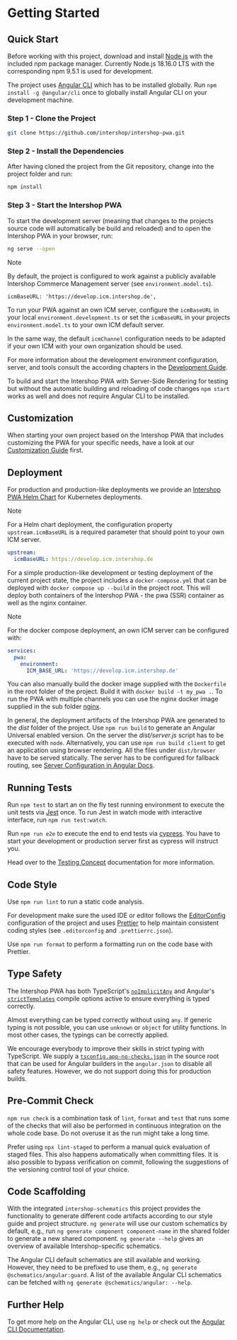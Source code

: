 <!--
kb_guide
kb_pwa
kb_everyone
kb_sync_latest_only
-->

# Getting Started

## Quick Start

Before working with this project, download and install [Node.js](https://nodejs.org) with the included npm package manager.
Currently Node.js 18.16.0 LTS with the corresponding npm 9.5.1 is used for development.

The project uses [Angular CLI](https://angular.io/cli) which has to be installed globally.
Run `npm install -g @angular/cli` once to globally install Angular CLI on your development machine.

### Step 1 - Clone the Project

```bash
git clone https://github.com/intershop/intershop-pwa.git
```

### Step 2 - Install the Dependencies

After having cloned the project from the Git repository, change into the project folder and run:

```bash
npm install
```

### Step 3 - Start the Intershop PWA

To start the development server (meaning that changes to the projects source code will automatically be build and reloaded) and to open the Intershop PWA in your browser, run:

```bash
ng serve --open
```

> [!NOTE]
> By default, the project is configured to work against a publicly available Intershop Commerce Management server (see `environment.model.ts`).
>
> ```
> icmBaseURL: 'https://develop.icm.intershop.de',
> ```
>
> To run your PWA against an own ICM server, configure the `icmBaseURL` in your local `environment.development.ts` or set the `icmBaseURL` in your projects `environment.model.ts` to your own ICM default server.
>
> In the same way, the default `icmChannel` configuration needs to be adapted if your own ICM with your own organization should be used.

For more information about the development environment configuration, server, and tools consult the according chapters in the [Development Guide](./development.md).

To build and start the Intershop PWA with Server-Side Rendering for testing but without the automatic building and reloading of code changes `npm start` works as well and does not require Angular CLI to be installed.

## Customization

When starting your own project based on the Intershop PWA that includes customizing the PWA for your specific needs, have a look at our [Customization Guide](./customizations.md) first.

## Deployment

For production and production-like deployments we provide an [Intershop PWA Helm Chart](https://github.com/intershop/helm-charts/tree/main/charts/pwa) for Kubernetes deployments.

> [!NOTE]
> For a Helm chart deployment, the configuration property `upstream.icmBaseURL` is a required parameter that should point to your own ICM server.
>
> ```yaml
> upstream:
>   icmBaseURL: https://develop.icm.intershop.de
> ```

For a simple production-like development or testing deployment of the current project state, the project includes a `docker-compose.yml` that can be deployed with `docker compose up --build` in the project root.
This will deploy both containers of the Intershop PWA - the pwa (SSR) container as well as the nginx container.

> [!NOTE]
> For the docker compose deployment, an own ICM server can be configured with:
>
> ```yaml
> services:
>   pwa:
>     environment:
>       ICM_BASE_URL: 'https://develop.icm.intershop.de'
> ```

You can also manually build the docker image supplied with the `Dockerfile` in the root folder of the project.
Build it with `docker build -t my_pwa .`.
To run the PWA with multiple channels you can use the nginx docker image supplied in the sub folder [nginx](../../nginx).

In general, the deployment artifacts of the Intershop PWA are generated to the _dist_ folder of the project.
Use `npm run build` to generate an Angular Universal enabled version.
On the server the _dist/server.js_ script has to be executed with `node`.
Alternatively, you can use `npm run build client` to get an application using browser rendering.
All the files under `dist/browser` have to be served statically.
The server has to be configured for fallback routing,
see [Server Configuration in Angular Docs](https://angular.io/guide/deployment#server-configuration).

## Running Tests

Run `npm test` to start an on the fly test running environment to execute the unit tests via [Jest](https://jestjs.io/) once.
To run Jest in watch mode with interactive interface, run `npm run test:watch`.

Run `npm run e2e` to execute the end to end tests via [cypress](https://www.cypress.io/).
You have to start your development or production server first as cypress will instruct you.

Head over to the [Testing Concept](../concepts/testing.md) documentation for more information.

## Code Style

Use `npm run lint` to run a static code analysis.

For development make sure the used IDE or editor follows the [EditorConfig](https://editorconfig.org/) configuration of the project and uses [Prettier](https://prettier.io/) to help maintain consistent coding styles (see `.editorconfig` and `.prettierrc.json`).

Use `npm run format` to perform a formatting run on the code base with Prettier.

## Type Safety

The Intershop PWA has both TypeScript's [`noImplicitAny`](https://www.typescriptlang.org/tsconfig#noImplicitAny) and Angular's [`strictTemplates`](https://angular.io/guide/template-typecheck) compile options active to ensure everything is typed correctly.

Almost everything can be typed correctly without using `any`.
If generic typing is not possible, you can use `unknown` or `object` for utility functions.
In most other cases, the typings can be correctly applied.

We encourage everybody to improve their skills in strict typing with TypeScript.
We supply a [`tsconfig.app-no-checks.json`](../../tsconfig.app-no-checks.json) in the source root that can be used for Angular builders in the `angular.json` to disable all safety features.
However, we do not support doing this for production builds.

## Pre-Commit Check

`npm run check` is a combination task of `lint`, `format` and `test` that runs some of the checks that will also be performed in continuous integration on the whole code base.
Do not overuse it as the run might take a long time.

Prefer using `npx lint-staged` to perform a manual quick evaluation of staged files.
This also happens automatically when committing files.
It is also possible to bypass verification on commit, following the suggestions of the versioning control tool of your choice.

## Code Scaffolding

With the integrated `intershop-schematics` this project provides the functionality to generate different code artifacts according to our style guide and project structure. `ng generate` will use our custom schematics by default, e.g., run `ng generate component component-name` in the shared folder to generate a new shared component. `ng generate --help` gives an overview of available Intershop-specific schematics.

The Angular CLI default schematics are still available and working.
However, they need to be prefixed to use them, e.g., `ng generate @schematics/angular:guard`.
A list of the available Angular CLI schematics can be fetched with `ng generate @schematics/angular: --help`.

## Further Help

To get more help on the Angular CLI, use `ng help` or check out the [Angular CLI Documentation](https://github.com/angular/angular-cli/wiki).
